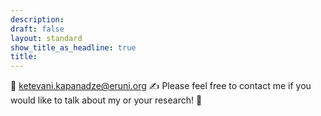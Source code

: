 ```yaml
---
description: 
draft: false
layout: standard
show_title_as_headline: true
title: 
---
```



💬 [ketevani.kapanadze@eruni.org]()
 ✍️ Please feel free to contact me if you would like to talk about my or your research! 🙂


